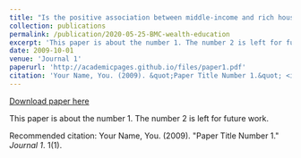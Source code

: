 ```yaml
---
title: "Is the positive association between middle-income and rich household wealth and adult sub-Saharan African women's overweight status modified by the level of educational attainment? A cross-sectional study of 22 countries"
collection: publications
permalink: /publication/2020-05-25-BMC-wealth-education
excerpt: 'This paper is about the number 1. The number 2 is left for future work.'
date: 2009-10-01
venue: 'Journal 1'
paperurl: 'http://academicpages.github.io/files/paper1.pdf'
citation: 'Your Name, You. (2009). &quot;Paper Title Number 1.&quot; <i>Journal 1</i>. 1(1).'
---
```


<a href='http://academicpages.github.io/files/paper1.pdf'>Download paper here</a>

This paper is about the number 1. The number 2 is left for future work.

Recommended citation: Your Name, You. (2009). "Paper Title Number 1." <i>Journal 1</i>. 1(1).